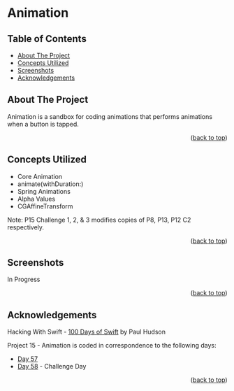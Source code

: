 # Animation


<!-- Table of Contents -->
## Table of Contents
* [About The Project](#about-the-project)
* [Concepts Utilized](#concepts-utilized)
* [Screenshots](#screenshots)
* [Acknowledgements](#acknowledgements)


<!-- ABOUT THE PROJECT -->
## About The Project

Animation is a sandbox for coding animations that performs animations when a button is tapped.

<p align="right">(<a href="#top">back to top</a>)</p>


<!-- CONCEPTS UTILIZED -->
## Concepts Utilized
* Core Animation
* animate(withDuration:)
* Spring Animations
* Alpha Values
* CGAffineTransform

Note: P15 Challenge 1, 2, & 3 modifies copies of P8, P13, P12 C2 respectively.

<p align="right">(<a href="#top">back to top</a>)</p>


<!-- SCREENSHOTS -->
## Screenshots
In Progress

<p align="right">(<a href="#top">back to top</a>)</p>


<!-- ACKNOWLEDGEMENTS -->
## Acknowledgements
Hacking With Swift - [100 Days of Swift] by Paul Hudson

Project 15 - Animation is coded in correspondence to the following days:
* [Day 57]
* [Day 58] - Challenge Day

<p align="right">(<a href="#top">back to top</a>)</p>



<!-- MARKDOWN LINKS & IMAGES -->
<!-- https://www.markdownguide.org/basic-syntax/#reference-style-links -->
[100 Days of Swift]: https://www.hackingwithswift.com/100 (100 Days of Swift)
[Day 57]: https://www.hackingwithswift.com/100/57
[Day 58]: https://www.hackingwithswift.com/100/58
